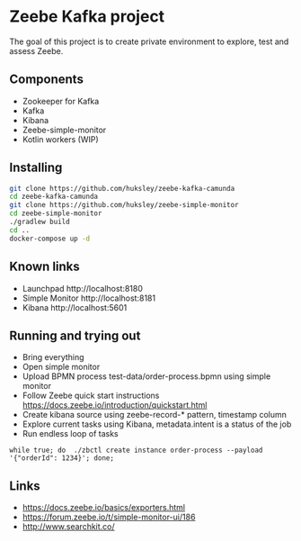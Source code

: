 # Zeebe Kafka project

The goal of this project is to create private environment to explore, test and assess Zeebe.

## Components

  * Zookeeper for Kafka
  * Kafka
  * Kibana
  * Zeebe-simple-monitor
  * Kotlin workers (WIP)

## Installing

```bash
git clone https://github.com/huksley/zeebe-kafka-camunda
cd zeebe-kafka-camunda
git clone https://github.com/huksley/zeebe-simple-monitor
cd zeebe-simple-monitor
./gradlew build
cd ..
docker-compose up -d
```

## Known links

  * Launchpad http://localhost:8180
  * Simple Monitor http://localhost:8181
  * Kibana http://localhost:5601

## Running and trying out

  * Bring everything
  * Open simple monitor
  * Upload BPMN process test-data/order-process.bpmn using simple monitor
  * Follow Zeebe quick start instructions https://docs.zeebe.io/introduction/quickstart.html
  * Create kibana source using zeebe-record-* pattern, timestamp column
  * Explore current tasks using Kibana, metadata.intent is a status of the job
  * Run endless loop of tasks 
  
`while true; do  ./zbctl create instance order-process --payload '{"orderId": 1234}'; done;`

## Links

  * https://docs.zeebe.io/basics/exporters.html
  * https://forum.zeebe.io/t/simple-monitor-ui/186
  * http://www.searchkit.co/

